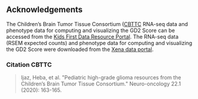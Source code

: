 ## Acknowledgements

The  Children’s Brain Tumor Tissue Consortium ([CBTTC](https://cbtn.org/) RNA-seq data  and phenotype data for computing and visualizing the GD2 Score can be accessed from the [Kids First Data Resource Portal](https://portal.kidsfirstdrc.org/login?redirect_path=/dashboard). The RNA-seq data (RSEM expected counts) and phenotype data for computing and visualizing the GD2 Score were downloaded from the [Xena data portal](https://xenabrowser.net/). 


### Citation CBTTC

<blockquote class="quote-primary">Ijaz, Heba, et al. "Pediatric high-grade glioma resources from the Children’s Brain Tumor Tissue Consortium." Neuro-oncology 22.1 (2020): 163-165.</blockquote>